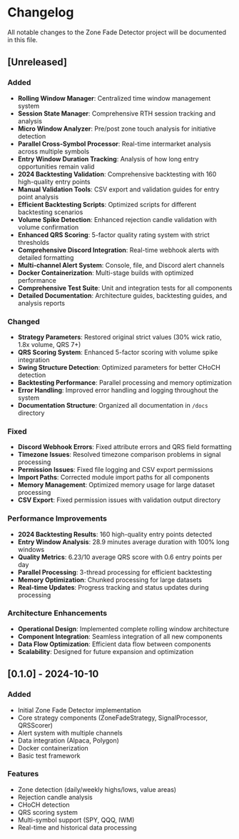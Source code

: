 # Changelog

All notable changes to the Zone Fade Detector project will be documented in this file.

## [Unreleased]

### Added
- **Rolling Window Manager**: Centralized time window management system
- **Session State Manager**: Comprehensive RTH session tracking and analysis
- **Micro Window Analyzer**: Pre/post zone touch analysis for initiative detection
- **Parallel Cross-Symbol Processor**: Real-time intermarket analysis across multiple symbols
- **Entry Window Duration Tracking**: Analysis of how long entry opportunities remain valid
- **2024 Backtesting Validation**: Comprehensive backtesting with 160 high-quality entry points
- **Manual Validation Tools**: CSV export and validation guides for entry point analysis
- **Efficient Backtesting Scripts**: Optimized scripts for different backtesting scenarios
- **Volume Spike Detection**: Enhanced rejection candle validation with volume confirmation
- **Enhanced QRS Scoring**: 5-factor quality rating system with strict thresholds
- **Comprehensive Discord Integration**: Real-time webhook alerts with detailed formatting
- **Multi-channel Alert System**: Console, file, and Discord alert channels
- **Docker Containerization**: Multi-stage builds with optimized performance
- **Comprehensive Test Suite**: Unit and integration tests for all components
- **Detailed Documentation**: Architecture guides, backtesting guides, and analysis reports

### Changed
- **Strategy Parameters**: Restored original strict values (30% wick ratio, 1.8x volume, QRS 7+)
- **QRS Scoring System**: Enhanced 5-factor scoring with volume spike integration
- **Swing Structure Detection**: Optimized parameters for better CHoCH detection
- **Backtesting Performance**: Parallel processing and memory optimization
- **Error Handling**: Improved error handling and logging throughout the system
- **Documentation Structure**: Organized all documentation in `/docs` directory

### Fixed
- **Discord Webhook Errors**: Fixed attribute errors and QRS field formatting
- **Timezone Issues**: Resolved timezone comparison problems in signal processing
- **Permission Issues**: Fixed file logging and CSV export permissions
- **Import Paths**: Corrected module import paths for all components
- **Memory Management**: Optimized memory usage for large dataset processing
- **CSV Export**: Fixed permission issues with validation output directory

### Performance Improvements
- **2024 Backtesting Results**: 160 high-quality entry points detected
- **Entry Window Analysis**: 28.9 minutes average duration with 100% long windows
- **Quality Metrics**: 6.23/10 average QRS score with 0.6 entry points per day
- **Parallel Processing**: 3-thread processing for efficient backtesting
- **Memory Optimization**: Chunked processing for large datasets
- **Real-time Updates**: Progress tracking and status updates during processing

### Architecture Enhancements
- **Operational Design**: Implemented complete rolling window architecture
- **Component Integration**: Seamless integration of all new components
- **Data Flow Optimization**: Efficient data flow between components
- **Scalability**: Designed for future expansion and optimization

## [0.1.0] - 2024-10-10

### Added
- Initial Zone Fade Detector implementation
- Core strategy components (ZoneFadeStrategy, SignalProcessor, QRSScorer)
- Alert system with multiple channels
- Data integration (Alpaca, Polygon)
- Docker containerization
- Basic test framework

### Features
- Zone detection (daily/weekly highs/lows, value areas)
- Rejection candle analysis
- CHoCH detection
- QRS scoring system
- Multi-symbol support (SPY, QQQ, IWM)
- Real-time and historical data processing